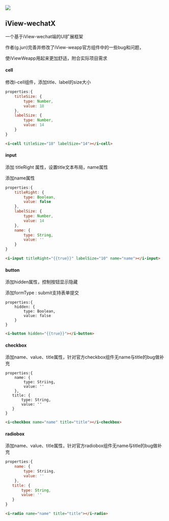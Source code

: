 ![](https://repository-images.githubusercontent.com/183588214/f7bd8100-6843-11e9-9060-3ff216a4bcfa)

## iView-wechatX

一个基于iView-wechat端的UI扩展框架

作者(g.jun)完善并修改了iView-weapp官方组件中的一些bug和问题，

使iViewWeapp用起来更加舒适，附合实际项目需求

#### cell

修改i-cell组件，添加title、label的size大小 

```javascript
properties:{
    titleSize: {
        type: Number,
        value: 18
    },
    labelSize: {
        type: Number,
       	value: 14
    }
}

```

```html
<i-cell titleSize="18" labelSize="14"></i-cell>
```



#### input

添加 titleRight 属性，设置title文本布局，name属性

添加name属性

```javascript
properties:{
    titleRight: {
        type: Boolean,
        value: false
    },
    labelSize: {
        type: Number,
       	value: 14
    },
    name: {
        type: String,
        value: ''
    }
}

```

```html
<i-input titleRight="{{true}}" labelSize="10" name="name"></i-input>
```



#### button



添加hidden属性，控制按钮显示隐藏

添加formType : submit支持表单提交

```
properties:{
    hidden: {
        type: Boolean,
        value: false
    }
}

```

```html
<i-button hidden="{{true}}"></i-button>
```



#### checkbox

添加name、value、title属性，针对官方checkbox组件无name与title的bug做补充

```
properties:{
    name: {
        type: Striing,
        value: ''
    },
   title: {
       type: String,
       value: ''
   }
}

```

```html
<i-checkbox name="name" title="title"></i-checkbox>
```



#### radiobox

添加name、value、title属性，针对官方radiobox组件无name与title的bug做补充

```javascript
properties:{
    name: {
        type: Striing,
        value: ''
    },
   title: {
       type: String,
       value: ''
   }
}

```

```html
<i-radio name="name" title="title"></i-radio>
```

